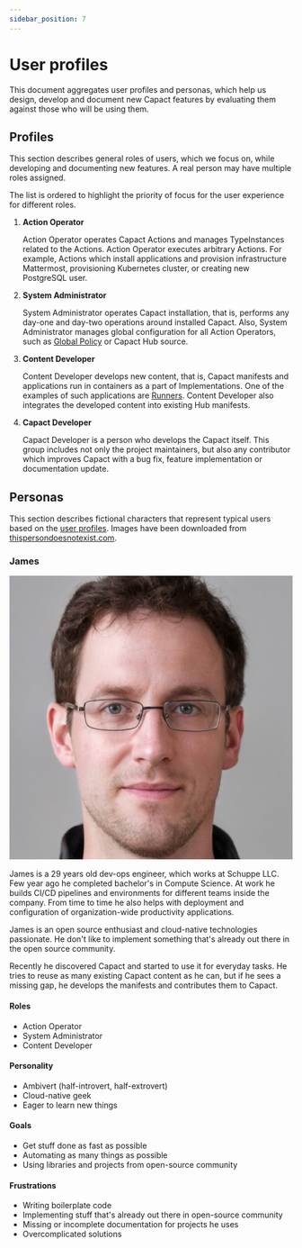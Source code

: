 ```yaml
---
sidebar_position: 7
---
```


# User profiles

This document aggregates user profiles and personas, which help us design, develop and document new Capact features by evaluating them against those who will be using them.

## Profiles

This section describes general roles of users, which we focus on, while developing and documenting new features. A real person may have multiple roles assigned.

The list is ordered to highlight the priority of focus for the user experience for different roles.

1. **Action Operator**

    Action Operator operates Capact Actions and manages TypeInstances related to the Actions. Action Operator executes arbitrary Actions. For example, Actions which install applications and provision infrastructure Mattermost, provisioning Kubernetes cluster, or creating new PostgreSQL user.

1. **System Administrator**

    System Administrator operates Capact installation, that is, performs any day-one and day-two operations around installed Capact. Also, System Administrator manages global configuration for all Action Operators, such as [Global Policy](/docs/feature/policies/global-policy) or Capact Hub source.

1. **Content Developer**

    Content Developer develops new content, that is, Capact manifests and applications run in containers as a part of Implementations. One of the examples of such applications are [Runners](/docs/architecture/runner). Content Developer also integrates the developed content into existing Hub manifests.

1. **Capact Developer**

    Capact Developer is a person who develops the Capact itself. This group includes not only the project maintainers, but also any contributor which improves Capact with a bug fix, feature implementation or documentation update.

## Personas

This section describes fictional characters that represent typical users based on the [user profiles](#profiles).
Images have been downloaded from [thispersondoesnotexist.com](https://thispersondoesnotexist.com/).

### James

![James](./assets/james.jpg)

James is a 29 years old dev-ops engineer, which works at Schuppe LLC. Few year ago he completed bachelor's in Compute Science. At work he builds CI/CD pipelines and environments for different teams inside the company. From time to time he also helps with deployment and configuration of organization-wide productivity applications. 

James is an open source enthusiast and cloud-native technologies passionate. He don't like to implement something that's already out there in the open source community.

Recently he discovered Capact and started to use it for everyday tasks. He tries to reuse as many existing Capact content as he can, but if he sees a missing gap, he develops the manifests and contributes them to Capact.

#### Roles
- Action Operator
- System Administrator
- Content Developer

#### Personality
- Ambivert (half-introvert, half-extrovert)
- Cloud-native geek
- Eager to learn new things

#### Goals

- Get stuff done as fast as possible
- Automating as many things as possible
- Using libraries and projects from open-source community

#### Frustrations

- Writing boilerplate code
- Implementing stuff that's already out there in open-source community
- Missing or incomplete documentation for projects he uses
- Overcomplicated solutions


